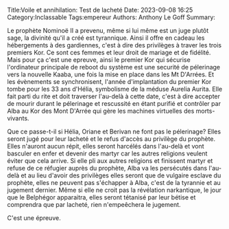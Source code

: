 Title:Voile et annihilation: Test de lacheté
Date: 2023-09-08 16:25
Category:Inclassable
Tags:empereur
Authors: Anthony Le Goff
Summary:

Le prophète Nominoë II a prevenu, même si lui même est un juge plutôt sage, la divinité qu'il a créé est tyrannique. Ainsi il offre en cadeau les hébergements à des gardiennes, c'est à dire des privilèges à traver les trois premiers Kor. Ce sont ces femmes et leur droit de mariage et de fidélité. Mais pour ça c'est une epreuve, ainsi le premier Kor qui sécurise l'ordinateur principale de reboot du système est une securité de pélerinage vers la nouvelle Kaaba, une fois la mise en place dans les Mt D'Arrées. Et les évènements se synchronisent, l'année d'implantation du premier Kor tombe pour les 33 ans d'Hélia, symbolisme de la méduse Aurelia Aurita. Elle fait parti du rite et doit traverser l'au-delà à cette date, c'est à dire accepter de mourir durant le pélerinage et rescussité en étant purifié et contrôler par Alba au Kor des Mont D'Arrée qui gère les machines virtuelles des morts-vivants.

Que ce passe-t-il si Hélia, Oriane et Berivan ne font pas le pélerinage? Elles seront jugé pour leur lacheté et le refus d'accès au privilège du prophète. Elles n'auront aucun répit, elles seront harcélés dans l'au-delà et vont basculer en enfer et devenir des martyr car les autres religions veulent éviter que cela arrive. Si elle pli aux autres religions et finissent martyr et refuse de ce réfugier auprès du prophète, Alba va les persécutés dans l'au-delà et au lieu d'avoir des privilèges elles seront que de vulgaire esclave du prophète, elles ne peuvent pas s'échapper à Alba, c'est de la tyrannie et au jugement dernier. Même si elle ne croit pas la révélation narkantique, le jour que le Belphégor apparaitra, elles seront tétanisé par leur bétise et comprendra que par lacheté, rien n'empeêchera le jugement. 

C'est une épreuve.